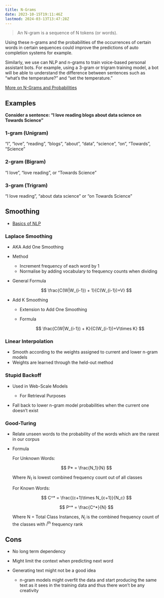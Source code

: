 ```yaml
---
title: N-Grams
date: 2023-10-15T19:11:46Z
lastmod: 2024-03-13T13:47:28Z
---
```


> An N-gram is a sequence of N tokens (or words).

Using these n-grams and the probabilities of the occurrences of certain words in certain sequences could improve the predictions of auto completion systems for example.

Similarly, we use can NLP and n-grams to train voice-based personal assistant bots. For example, using a 3-gram or trigram training model, a bot will be able to understand the difference between sentences such as “what’s the temperature?” and “set the temperature.”

[More on N-Grams and Probabilities](https://towardsdatascience.com/understanding-word-n-grams-and-n-gram-probability-in-natural-language-processing-9d9eef0fa058)

## Examples

**Consider a sentence: “I love reading blogs about data science on Towards Science”**

### 1-gram (Unigram)

“I”, “love”, “reading”, “blogs”, “about”, “data”, “science”, “on”, “Towards”, “Science”

### 2-gram (Bigram)

“I love”, “love reading”, or “Towards Science”

### 3-gram (Trigram)

“I love reading”, “about data science” or “on Towards Science”

## Smoothing

* [Basics of NLP](https://theflyingmantis.medium.com/basics-of-nlp-2-266748a40a3a "Basics of NLP — 2. I would recommend reading my previous… | by Abhinav Rai | Medium")

### Laplace Smoothing

* AKA <span class="text-highlight">Add One Smoothing</span>
* Method

  * Increment frequency of each word by 1
  * Normalise by adding vocabulary to frequency counts when dividing
* General Formula

  $$
  \frac{C(W|W_{i-1}) + 1}{C(W_{i-1})+V}
  $$
* Add K Smoothing

  * Extension to Add One Smoothing
  * Formula

    $$
    \frac{C(W|W_{i-1}) + K}{C(W_{i-1})+V\times K}
    $$

### Linear Interpolation

* Smooth according to the weights assigned to current and lower n-gram models
* Weights are learned through the held-out method

### Stupid Backoff

* Used in Web-Scale Models

  * For Retrieval Purposes
* Fall back to lower n-gram model probabilities when the current one doesn’t exist

### Good-Turing

* Relate unseen words to the probability of the words which are the rarest in our corpus
* Formula

  For Unknown Words:

  $$
  P* = \frac{N_1}{N}
  $$

  Where $N_1$ is lowest combined frequency count out of all classes

  For Known Words:

  $$
  C^* = \frac{(c+1)\times N_{c+1}}{N_c}
  $$

  $$
  P^* = \frac{C^*}{N}
  $$

  Where N = Total Class Instances, $N_i$ is the combined frequency count of the classes with $i$<sup>th</sup> frequency rank

## Cons

* No long term dependency
* Might limit the context when predicting next word
* Generating text might not be a good idea

  * n-gram models might overfit the data and start producing the same text as it sees in the training data and thus there won’t be any creativity
